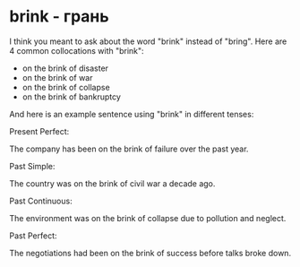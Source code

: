 # brink - грань

I think you meant to ask about the word "brink" instead of "bring". Here are 4 common collocations with "brink":

- on the brink of disaster
- on the brink of war
- on the brink of collapse
- on the brink of bankruptcy

And here is an example sentence using "brink" in different tenses:

Present Perfect:

The company has been on the brink of failure over the past year.

Past Simple:

The country was on the brink of civil war a decade ago.

Past Continuous:

The environment was on the brink of collapse due to pollution and neglect.

Past Perfect:

The negotiations had been on the brink of success before talks broke down.
